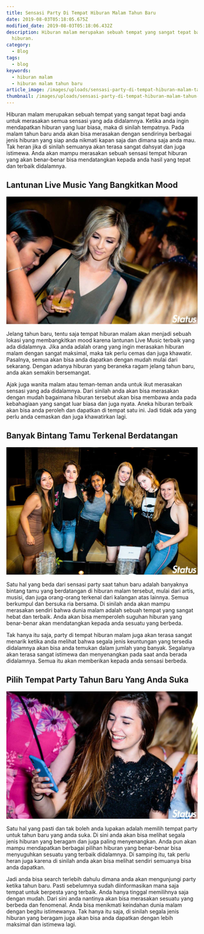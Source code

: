 ```yaml
---
title: Sensasi Party Di Tempat Hiburan Malam Tahun Baru
date: 2019-08-03T05:18:05.675Z
modified_date: 2019-08-03T05:18:06.432Z
description: Hiburan malam merupakan sebuah tempat yang sangat tepat bagi anda untuk merasakan semua sensasi yang ada didalamnya. Ketika anda ingin mendapatkan
  hiburan.
category:
  - Blog
tags:
  - blog
keywords:
  - hiburan malam
  - hiburan malam tahun baru
article_image: /images/uploads/sensasi-party-di-tempat-hiburan-malam-tahun-baru-1.jpg
thumbnail: /images/uploads/sensasi-party-di-tempat-hiburan-malam-tahun-baru-1-015.jpg
---
```

Hiburan malam merupakan sebuah tempat yang sangat tepat bagi anda untuk merasakan semua sensasi yang ada didalamnya. Ketika anda ingin mendapatkan hiburan yang luar biasa, maka di sinilah tempatnya. Pada malam tahun baru anda akan bisa merasakan dengan sendirinya berbagai jenis hiburan yang siap anda nikmati kapan saja dan dimana saja anda mau. Tak heran jika di sinilah semuanya akan terasa sangat dahsyat dan juga istimewa. Anda akan mampu merasakan sebuah sensasi tempat hiburan yang akan benar-benar bisa mendatangkan kepada anda hasil yang tepat dan terbaik didalamnya.



## Lantunan Live Music Yang Bangkitkan Mood

![Sensasi Party Di Tempat Hiburan Malam Tahun Baru](/images/uploads/sensasi-party-di-tempat-hiburan-malam-tahun-baru-3.jpg)

Jelang tahun baru, tentu saja tempat hiburan malam akan menjadi sebuah lokasi yang membangkitkan mood karena lantunan Live Music terbaik yang ada didalamnya. Jika anda adalah orang yang ingin merasakan hiburan malam dengan sangat maksimal, maka tak perlu cemas dan juga khawatir. Pasalnya, semua akan bisa anda dapatkan dengan mudah mulai dari sekarang. Dengan adanya hiburan yang beraneka ragam jelang tahun baru, anda akan semakin bersemangat.

Ajak juga wanita malam atau teman-teman anda untuk ikut merasakan sensasi yang ada didalamnya. Dari sinilah anda akan bisa merasakan dengan mudah bagaimana hiburan tersebut akan bisa membawa anda pada kebahagiaan yang sangat luar biasa dan juga nyata. Aneka hiburan terbaik akan bisa anda peroleh dan dapatkan di tempat satu ini. Jadi tidak ada yang perlu anda cemaskan dan juga khawatirkan lagi.



## Banyak Bintang Tamu Terkenal Berdatangan

![Sensasi Party Di Tempat Hiburan Malam Tahun Baru](/images/uploads/sensasi-party-di-tempat-hiburan-malam-tahun-baru-2.jpg)

Satu hal yang beda dari sensasi party saat tahun baru adalah banyaknya bintang tamu yang berdatangan di hiburan malam tersebut, mulai dari artis, musisi, dan juga orang-orang terkenal dari kalangan atas lainnya. Semua berkumpul dan bersuka ria bersama. Di sinilah anda akan mampu merasakan sendiri bahwa dunia malam adalah sebuah tempat yang sangat hebat dan terbaik. Anda akan bisa memperoleh suguhan hiburan yang benar-benar akan mendatangkan kepada anda sesuatu yang berbeda.

Tak hanya itu saja, party di tempat hiburan malam juga akan terasa sangat menarik ketika anda melihat bahwa segala jenis keuntungan yang tersedia didalamnya akan bisa anda temukan dalam jumlah yang banyak. Segalanya akan terasa sangat istimewa dan menyenangkan pada saat anda berada didalamnya. Semua itu akan memberikan kepada anda sensasi berbeda.



## Pilih Tempat Party Tahun Baru Yang Anda Suka

![Sensasi Party Di Tempat Hiburan Malam Tahun Baru](/images/uploads/sensasi-party-di-tempat-hiburan-malam-tahun-baru-1.jpg)

Satu hal yang pasti dan tak boleh anda lupakan adalah memilih tempat party untuk tahun baru yang anda suka. Di sini anda akan bisa melihat segala jenis hiburan yang beragam dan juga paling menyenangkan. Anda pun akan mampu mendapatkan berbagai pilihan hiburan yang benar-benar bisa menyuguhkan sesuatu yang terbaik didalamnya. Di samping itu, tak perlu heran juga karena di sinilah anda akan bisa melihat sendiri semuanya bisa anda dapatkan.

Jadi anda bisa search terlebih dahulu dimana anda akan mengunjungi party ketika tahun baru. Pasti sebelumnya sudah diinformasikan mana saja tempat untuk berpesta yang terbaik. Anda hanya tinggal memilihnya saja dengan mudah. Dari sini anda nantinya akan bisa merasakan sesuatu yang berbeda dan fenomenal. Anda bisa menikmati keindahan dunia malam dengan begitu istimewanya. Tak hanya itu saja, di sinilah segala jenis hiburan yang beragam juga akan bisa anda dapatkan dengan lebih maksimal dan istimewa lagi.
